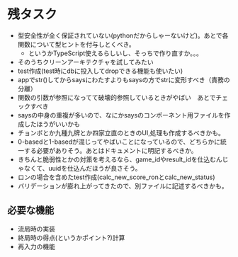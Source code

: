# 残タスク

 - 型安全性が全く保証されていない(pythonだからしゃーないけど)。あとで各関数について型ヒントを付与しとくべき。
    - というかTypeScript使えるらしいし、そっちで作り直すか。。。
 - そのうちクリーンアーキテクチャを試してみたい
 - test作成(test時にdbに投入してdropできる機能も使いたい)
 - appでstr()してからsaysにわたすよりもsaysの方でstrに変形すべき（責務の分離）
 - 関数の引数が参照になってて破壊的参照しているときがやばい　あとでチェックすべき
 - saysの中身の重複が多いので、なにかsaysのコンポーネント用ファイルを作成したほうがいいかも
 - チョンボとか九種九牌とか四家立直のときのUI,処理も作成するべきかも。
 - 0-basedと1-basedが混じってやばいことになっているので、どちらかに統一する必要がありそう。あとはドキュメントに明記するべきか。
 - きちんと脆弱性とかの対策を考えるなら、game_idやresult_idを仕込むんじゃなくて、uuidを仕込んだほうが良さそう。
 - ロンの場合を含めたtest作成(calc_new_score_ronとcalc_new_status)
 - バリデーションが膨れ上がってきたので、別ファイルに記述するべきかも。

## 必要な機能
 - 流局時の実装
 - 終局時の得点(というかポイント?)計算
 - 再入力の機能
